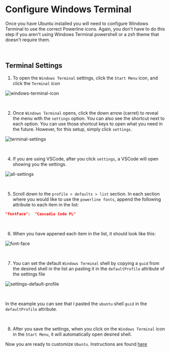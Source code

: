 # Configure Windows Terminal

Once you have Ubuntu installed you will need to configure Windows Terminal to use the correct Powerline icons. Again, you don't have to do this step if you aren't using Windows Terminal powershell or a zsh theme that doesn't require them.

<br/>

## Terminal Settings

1. To open the `Windows Terminal` settings, click the `Start Menu` icon, and click the `Terminal` icon 

![windows-terminal-icon](https://user-images.githubusercontent.com/516548/112922118-8b9fc380-90d1-11eb-9d23-131cdd7e92f1.png)

<br/>

2. Once `Windows Terminal` opens, click the down arrow (carret) to reveal the menu with the `settings` option. You can also see the shortcut next to each option. You can use those shortcut keys to open what you need in the future. However, for this setup, simply click `settings`. 

![terminal-settings](https://user-images.githubusercontent.com/516548/112922923-ef76bc00-90d2-11eb-9396-5bbdaee57106.png)

<br/>

4. If you are using VSCode, after you click `settings`, a VSCode will open showing you the settings. 

![all-settings](https://user-images.githubusercontent.com/516548/112923040-24830e80-90d3-11eb-83c9-5f46a4fdc3cc.png)

<br/>

5. Scroll down to the `profile > defaults > list` section. In each section where you would like to use the `powerline fonts`, append the following attribute to each item in the list:

```json
"fontFace":  "Cascadia Code PL"
```

<br/>

6. When you have appened each item in the list, it should look like this:

![font-face](https://user-images.githubusercontent.com/516548/112923270-99eedf00-90d3-11eb-9f97-9c6a19c63da9.png)

<br/> 

7. You can set the default `Windows Terminal` shell by copying a `guid` from the desired shell in the list an pasting it in the `defaultProfile` attribute of the settings file

![settings-default-profile](https://user-images.githubusercontent.com/516548/112922863-d66e0b00-90d2-11eb-9b24-99e4fb533c5c.png)

<br/>

In the example you can see that I pasted the `ubuntu` shell `guid` in the `defaultProfile` attribute. 

<br/>

8. After you save the settings, when you click on the `Windows Terminal` icon in the `Start Menu`, it will automatically open desired shell.

Now you are ready to customize `Ubuntu`. Instructions are found [here](https://github.com/scott-knight/ubuntu-on-windows-setup/blob/main/configure-ubuntu.md)
 
